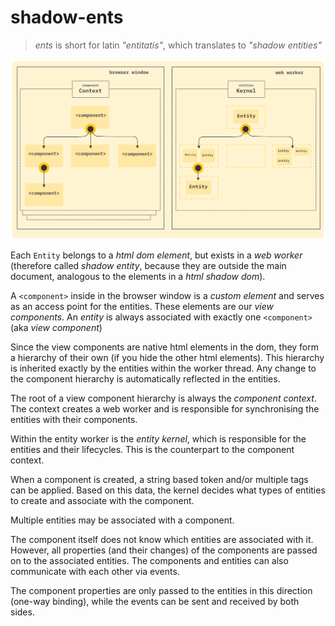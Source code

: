 # shadow-ents

> _ents_ is short for latin _"entitatis"_, which translates to _"shadow entities"_

![architecture overview](./docs/architecture@2x.png)

Each `Entity` belongs to a _html dom element_, but exists in a _web worker_ (therefore called _shadow entity_, because they are outside the main document, analogous to the elements in a _html shadow dom_).

A `<component>` inside in the browser window is a _custom element_ and serves as an access point for the entities.
These elements are our _view components_.
An _entity_ is always associated with exactly one `<component>` (aka _view component_)

Since the view components are native html elements in the dom, they form a hierarchy of their own (if you hide the other html elements).
This hierarchy is inherited exactly by the entities within the worker thread.
Any change to the component hierarchy is automatically reflected in the entities.
 
The root of a view component hierarchy is always the _component context_. The context creates a web worker and is responsible for synchronising the entities with their components.

Within the entity worker is the _entity kernel_, which is responsible for the entities and their lifecycles. This is the counterpart to the component context.

When a component is created, a string based token and/or multiple tags can be applied. Based on this data, the kernel decides what types of entities to create and associate with the component.

Multiple entities may be associated with a component.

The component itself does not know which entities are associated with it.
However, all properties (and their changes) of the components are passed on to the associated entities.
The components and entities can also communicate with each other via events.

The component properties are only passed to the entities in this direction (one-way binding), while the events can be sent and received by both sides.
